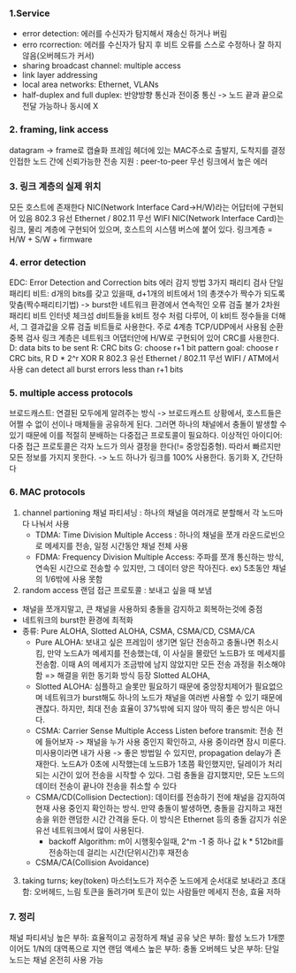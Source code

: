 ### 1.Service 
+ error detection: 에러를 수신자가 탐지해서 재송신 하거나 버림
+ erro rcorrection: 에러를 수신자가 탐지 후 비트 오류를 스스로 수정하나 잘 하지 않음(오버헤드가 커서)
+ sharing broadcast channel: multiple access
+ link layer addressing
+ local area networks: Ethernet, VLANs
+ half-duplex and full duplex: 반양방향 통신과 전이중 통신 -> 노드 끝과 끝으로 전달 가능하나 동시에 X
### 2. framing, link access 
datagram -> frame로 캡슐화
프레임 헤더에 있는 MAC주소로 출발지, 도착지를 결정
인접한 노드 간에 신뢰가능한 전송 지원 : peer-to-peer
무선 링크에서 높은 에러 
### 3. 링크 계층의 실제 위치
모든 호스트에 존재한다
NIC(Network Interface Card->H/W)라는 어답터에 구현되어 있음
802.3 유선 Ethernet / 802.11 무선 WIFI
NIC(Network Interface Card)는 링크, 물리 계층에 구현되어 있으며, 호스트의 시스템 버스에 붙어 있다. 
링크계층 = H/W + S/W + firmware
### 4. error detection
EDC: Error Detection and Correction bits
에러 감지 방법 3가지
패리티 검사
단일 패리티 비트: d개의 bits를 갖고 있을때, d+1개의 비트에서 1의 총갯수가 짝수가 되도록 맞춤(짝수패리티기법) -> burst한 네트워크 환경에서 연속적인 오류 검출 불가
2차원 패리티 비트
인터넷 체크섬
d비트들을 k비트 정수 처럼 다루어, 이 k비트 정수들을 더해서, 그 결과값을 오류 검출 비트들로 사용한다. 
주로 4계층 TCP/UDP에서 사용됨
순환 중복 검사
링크 계층은 네트워크 어댑터안에 H/W로 구현되어 있어 CRC를 사용한다.
D: data bits to be sent
R: CRC bits
G: choose r+1 bit pattern
goal: choose r CRC bits, R
D * 2^r XOR R
802.3 유선 Ethernet / 802.11 무선 WIFI / ATM에서 사용
can detect all burst errors less than r+1 bits
### 5. multiple access protocols
브로드캐스트: 연결된 모두에게 알려주는 방식
-> 브로드캐스트 상황에서, 호스트들은 어쩔 수 없이 선이나 매체들을 공유하게 된다. 그러면 하나의 채널에서 충돌이 발생할 수 있기 때문에 이를 적절히 분배하는 다중접근 프로토콜이 필요하다. 
이상적인 아이디어:
다중 접근 프로토콜은 각자 노드가 의사 결정을 한다(!= 중앙집중형). 따라서 빠르지만 모든 정보를 가지지 못한다. -> 노드 하나가 링크를 100% 사용한다. 
동기화 X, 간단하다
### 6. MAC protocols
1.  channel partioning 채널 파티셔닝 : 하나의 채널을 여러개로 분할해서 각 노드마다 나눠서 사용
	+ TDMA: Time Division Multiple Access
		: 하나의 채널을 쪼개 라운드로빈으로 메세지를 전송, 일정 시간동안 채널 전체 사용
	+ FDMA: Frequency Division Multiple Access: 주파를 쪼개 통신하는 방식, 연속된 시간으로 전송할 수 있지만, 그 데이터 양은 작아진다. 
		ex) 5초동안 채널의 1/6밖에 사용 못함
2. random access 랜덤 접근 프로토콜 : 보내고 싶을 때 보냄
+ 채널을 쪼개지말고, 큰 채널을 사용하되 충돌을 감지하고 회복하는것에 중점
+ 네트워크의 burst한 환경에 최적화
+ 종류: Pure ALOHA, Slotted ALOHA, CSMA, CSMA/CD, CSMA/CA
	+ Pure ALOHA: 보내고 싶은 프레임이 생기면 일단 전송하고 충돌나면 취소시킴, 만약 노드A가 메세지를 전송했는데, 이 사실을 몰랐던 노드B가 또 메세지를 전송함. 이때 A의 메세지가 조금밖에 남지 않았지만 모든 전송 과정을 취소해야 함 => 해결을 위한 동기화 방식 등장  Slotted ALOHA,
	+ Slotted ALOHA: 심플하고 슬롯만 필요하기 때문에 중앙장치제어가 필요없으며 네트워크가 burst해도 하나의 노드가 채널을 여러번 사용할 수 있기 때문에 괜찮다. 하지만, 최대 전송 효율이 37%밖에 되지 않아 딱히 좋은 방식은 아니다. 
	+ CSMA: Carrier Sense Multiple Access Listen before transmit: 전송 전에 들어보자 -> 채널을 누가 사용 중인지 확인하고, 사용 중이라면 잠시 미룬다. 미사용이라면 내가 사용 -> 좋은 방법일 수 있지만, propagation delay가 존재한다. 노드A가 0초에 시작했는데 노드B가 1초쯤 확인했지만, 딜레이가 처리되는 시간이 있어 전송을 시작할 수 있다. 그럼 충돌을 감지했지만, 모든 노드의 데이터 전송이 끝나야 전송을 취소할 수 있다 
	+ CSMA/CD(Collision Dectection):  데이터를 전송하기 전에 채널을 감지하여 현재 사용 중인지 확인하는 방식. 만약 충돌이 발생하면, 충돌을 감지하고 재전송을 위한 랜덤한 시간 간격을 둔다. 이 방식은 Ethernet 등의 충돌 감지가 쉬운 유선 네트워크에서 많이 사용된다. 
		+ backoff Algorithm: m이 시행횟수일때, 2^m -1 중 하나 값 k * 512bit를 전송하는데 걸리는 시간(단위시간)후 재전송
	+ CSMA/CA(Collision Avoidance)

3. taking turns; key(token)
마스터노드가 저수준 노드에게 순서대로 보내라고 초대함: 오버헤드, 느림
토큰을 돌려가며 토큰이 있는 사람들만 메세지 전송, 효율 저하

### 7. 정리
채널 파티셔닝
높은 부하: 효율적이고 공정하게 채널 공유
낮은 부하: 활성 노드가 1개뿐이어도 1/N의 대역폭으로 지연
랜덤 액세스
높은 부하: 충돌 오버헤드
낮은 부하: 단일 노드는 채널 온전히 사용 가능
